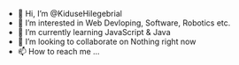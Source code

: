 - 👋 Hi, I’m @KiduseHilegebrial
- 👀 I’m interested in Web Devloping, Software, Robotics etc. 
- 🌱 I’m currently learning JavaScript & Java
- 💞️ I’m looking to collaborate on Nothing right now
- 📫 How to reach me ...

<!---
KiduseHilegebrial/KiduseHilegebrial is a ✨ special ✨ repository because its `README.md` (this file) appears on your GitHub profile.
You can click the Preview link to take a look at your changes.
--->
